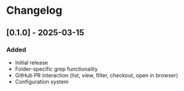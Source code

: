 # Changelog

## [0.1.0] - 2025-03-15

### Added
- Initial release
- Folder-specific grep functionality
- GitHub PR interaction (list, view, filter, checkout, open in browser)
- Configuration system

